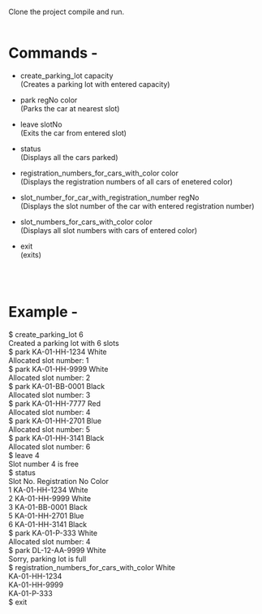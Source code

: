 Clone the project compile and run.<br><br>

# Commands -
- create_parking_lot capacity <br>
(Creates a parking lot with entered capacity)

- park regNo color <br>
(Parks the car at nearest slot)

- leave slotNo <br>
(Exits the car from entered slot)

- status <br>
(Displays all the cars parked)

- registration_numbers_for_cars_with_color color <br>
(Displays the registration numbers of all cars of enetered color)

- slot_number_for_car_with_registration_number regNo <br>
(Displays the slot number of the car with entered registration number)

- slot_numbers_for_cars_with_color color <br>
(Displays all slot numbers with cars of entered color)

- exit <br>
(exits)

<br><br>
# Example -
$ create_parking_lot 6 <br>
Created a parking lot with 6 slots <br>
$ park KA-01-HH-1234 White <br>
Allocated slot number: 1 <br>
$ park KA-01-HH-9999 White <br>
Allocated slot number: 2 <br>
$ park KA-01-BB-0001 Black <br>
Allocated slot number: 3 <br>
$ park KA-01-HH-7777 Red <br>
Allocated slot number: 4 <br>
$ park KA-01-HH-2701 Blue <br>
Allocated slot number: 5 <br>
$ park KA-01-HH-3141 Black <br>
Allocated slot number: 6 <br>
$ leave 4 <br>
Slot number 4 is free <br>
$ status <br>
Slot No. Registration No Color <br>
1 KA-01-HH-1234 White <br>
2 KA-01-HH-9999 White <br>
3 KA-01-BB-0001 Black <br>
5 KA-01-HH-2701 Blue <br>
6 KA-01-HH-3141 Black <br>
$ park KA-01-P-333 White <br>
Allocated slot number: 4 <br>
$ park DL-12-AA-9999 White <br>
Sorry, parking lot is full <br>
$ registration_numbers_for_cars_with_color White <br>
KA-01-HH-1234 <br>
KA-01-HH-9999 <br>
KA-01-P-333 <br>
$ exit <br>
